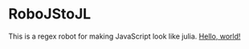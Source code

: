 # RoboJStoJL
This is a regex robot for making JavaScript look like julia.
<a href="http://example.com/" target="_blank">Hello, world!</a>
